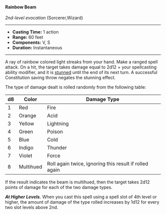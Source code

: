 #### Rainbow Beam
*2nd-level evocation* (Sorcerer,Wizard)
___
- **Casting Time:** 1 action
- **Range:** 60 feet
- **Components:** V, S
- **Duration:** Instantaneous
---
A ray of rainbow colored light streaks from your hand. Make a ranged spell attack. On a hit, the target takes damage equal to 2d12 + your spellcasting ability modifier, and it is [stunned](../../Conditions/Stunned.md) until the end of its next turn. A successful Constitution saving throw negates the stunning effect.

The type of damage dealt is rolled randomly from the following table:

d8 | Color | Damage Type
-- | ----- | -----------
1 | Red | Fire
2 | Orange | Acid
3 | Yellow | Lightning
4 | Green | Poison
5 | Blue | Cold
6 | Indigo | Thunder
7 | Violet | Force
8 | Multihued | Roll again twice, ignoring this result if rolled again

If the result indicates the beam is multihued, then the target takes 2d12 points of damage for each of the two damage types.

***At Higher Levels.***  When you cast this spell using a spell slot of 4th level or higher, the amount of damage of the type rolled increases by 1d12 for every two slot levels above 2nd.
